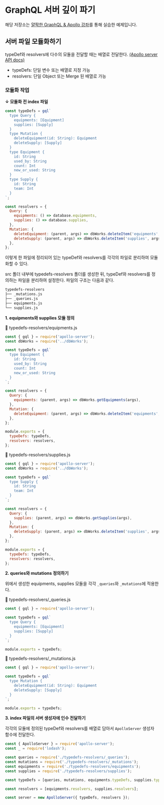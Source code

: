 # GraphQL 서버 깊이 파기

해당 저장소는 [얄팍한 GraphQL & Apollo 강좌](https://www.yalco.kr/lectures/graphql-apollo/)를 통해 실습한 예제입니다.

## 서버 파일 모듈화하기

typeDef와 resolvers에 다수의 모듈을 전달할 때는 배열로 전달한다. [(Apollo server API docs)](https://www.apollographql.com/docs/apollo-server/api/apollo-server/#options)

- typeDefs: 단일 변수 또는 배열로 지정 가능
- resolvers: 단일 Object 또는 Merge 된 배열로 가능

### 모듈화 작업

**↓ 모듈화 전 index 파일**

```javascript
const typeDefs = gql`
  type Query {
    equipments: [Equipment]
    supplies: [Supply]
  }
  type Mutation {
    deleteEquipment(id: String): Equipment
    deleteSupply: [Supply]
  }
  type Equipment {
    id: String
    used_by: String
    count: Int
    new_or_used: String
  }
  type Supply {
    id: String
    team: Int
  }
`;

const resolvers = {
  Query: {
    equipments: () => database.equipments,
    supplies: () => database.supplies,
  },
  Mutation: {
    deleteEquipment: (parent, args) => dbWorks.deleteItem('equipments', args),
    deleteSupply: (parent, args) => dbWorks.deleteItem('supplies', args),
  },
};
```

이렇게 한 파일에 정리되어 있는 typeDef와 resolvers를 각각의 파일로 분리하여 모듈화할 수 있다.

src 폴더 내부에 typedefs-resolvers 폴더를 생성한 뒤, typeDef와 resolvers를 정의하는 파일을 분리하여 설정한다. 파일의 구조는 다음과 같다.

```bash
typedefs-resolvers
├── _mutations.js
├── _queries.js
├── equipments.js
└── supplies.js
```

**1. equipments와 supplies 모듈 정의**

🔻 typedefs-resolvers/equipments.js

```javascript
const { gql } = require('apollo-server');
const dbWorks = require('../dbWorks');

const typeDefs = gql`
  type Equipment {
    id: String
    used_by: String
    count: Int
    new_or_used: String
  }
`;

const resolvers = {
  Query: {
    equipments: (parent, args) => dbWorks.getEquipments(args),
  },
  Mutation: {
    deleteEquipment: (parent, args) => dbWorks.deleteItem('equipments', args),
  },
};

module.exports = {
  typeDefs: typeDefs,
  resolvers: resolvers,
};
```

🔻 typedefs-resolvers/supplies.js

```javascript
const { gql } = require('apollo-server');
const dbWorks = require('../dbWorks');

const typeDefs = gql`
  type Supply {
    id: String
    team: Int
  }
`;

const resolvers = {
  Query: {
    supplies: (parent, args) => dbWorks.getSupplies(args),
  },
  Mutation: {
    deleteSupply: (parent, args) => dbWorks.deleteItem('supplies', args),
  },
};

module.exports = {
  typeDefs: typeDefs,
  resolvers: resolvers,
};
```

**2. queries와 mutations 정의하기**

위에서 생성한 equipments, supplies 모듈을 각각 `_queries`와 `_mutations`에 적용한다.

🔻 typedefs-resolvers/\_queries.js

```javascript
const { gql } = require('apollo-server');

const typeDefs = gql`
  type Query {
    equipments: [Equipment]
    supplies: [Supply]
  }
`;

module.exports = typeDefs;
```

🔻 typedefs-resolvers/\_mutations.js

```javascript
const { gql } = require('apollo-server');

const typeDefs = gql`
  type Mutation {
    deleteEquipment(id: String): Equipment
    deleteSupply: [Supply]
  }
`;

module.exports = typeDefs;
```

**3. index 파일의 서버 생성자에 인수 전달하기**

각각의 모듈에 정의된 typeDef와 resolvers를 배열로 담아서 `ApolloServer` 생성자 함수에 전달한다.

```javascript
const { ApolloServer } = require('apollo-server');
const _ = require('lodash');

const queries = require('./typedefs-resolvers/_queries');
const mutations = require('./typedefs-resolvers/_mutations');
const equipments = require('./typedefs-resolvers/equipments');
const supplies = require('./typedefs-resolvers/supplies');

const typeDefs = [queries, mutations, equipments.typeDefs, supplies.typeDefs];

const resolvers = [equipments.resolvers, supplies.resolvers];

const server = new ApolloServer({ typeDefs, resolvers });
```

